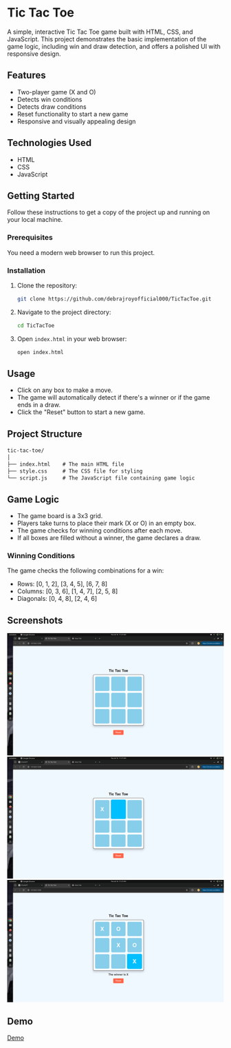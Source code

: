 # Tic Tac Toe

A simple, interactive Tic Tac Toe game built with HTML, CSS, and JavaScript. This project demonstrates the basic implementation of the game logic, including win and draw detection, and offers a polished UI with responsive design.

## Features

- Two-player game (X and O)
- Detects win conditions
- Detects draw conditions
- Reset functionality to start a new game
- Responsive and visually appealing design

## Technologies Used

- HTML
- CSS
- JavaScript

## Getting Started

Follow these instructions to get a copy of the project up and running on your local machine.

### Prerequisites

You need a modern web browser to run this project.

### Installation

1. Clone the repository:
   ```sh
   git clone https://github.com/debrajroyofficial000/TicTacToe.git
   ```
2. Navigate to the project directory:

   ```sh
   cd TicTacToe
   ```

3. Open `index.html` in your web browser:
   ```sh
   open index.html
   ```

## Usage

- Click on any box to make a move.
- The game will automatically detect if there's a winner or if the game ends in a draw.
- Click the "Reset" button to start a new game.

## Project Structure

```
tic-tac-toe/
│
├── index.html    # The main HTML file
├── style.css     # The CSS file for styling
└── script.js     # The JavaScript file containing game logic
```

## Game Logic

- The game board is a 3x3 grid.
- Players take turns to place their mark (X or O) in an empty box.
- The game checks for winning conditions after each move.
- If all boxes are filled without a winner, the game declares a draw.

### Winning Conditions

The game checks the following combinations for a win:

- Rows: [0, 1, 2], [3, 4, 5], [6, 7, 8]
- Columns: [0, 3, 6], [1, 4, 7], [2, 5, 8]
- Diagonals: [0, 4, 8], [2, 4, 6]

## Screenshots

![s1](./assets/s1.png)
![s2](./assets/s2.png)
![s3](./assets/s3.png)

## Demo

[Demo](https://66960d0cb4404c374e8554ba--static-tic-tac-toe.netlify.app/)
